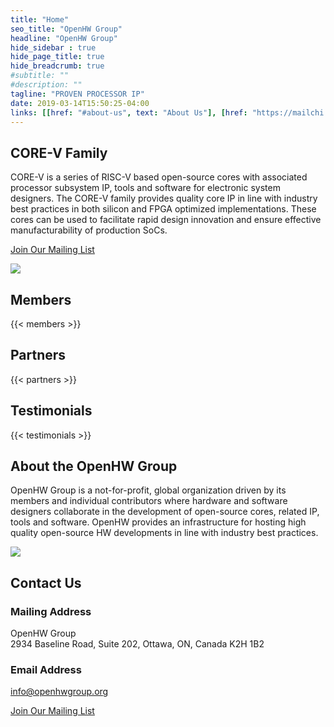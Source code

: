 ```yaml
---
title: "Home"
seo_title: "OpenHW Group"
headline: "OpenHW Group"
hide_sidebar : true
hide_page_title: true
hide_breadcrumb: true
#subtitle: ""
#description: ""
tagline: "PROVEN PROCESSOR IP"
date: 2019-03-14T15:50:25-04:00
links: [[href: "#about-us", text: "About Us"], [href: "https://mailchi.mp/77bbac3766fb/openhwgroup", text: "Join Our Mailing List"]]
---
```


</div> <!-- End of .container-->
</main> <!-- End of .main -->

<div id="core-v-family" class="featured-section featured-core-v-family padding-top-30 padding-bottom-60">
    <div class="container">
      <div class="row">
        <div class="col-sm-12 col-md-12 col-md-offset-2">
          <h2 class="header-underline">CORE-V Family</h2>
          <p>CORE-V is a series of RISC-V based open-source cores with
            associated processor subsystem IP, tools and software for
            electronic system designers. The CORE-V family provides
            quality core IP in line with industry best practices in both
            silicon and FPGA optimized implementations. These cores can be
            used to facilitate rapid design innovation and ensure
            effective manufacturability of production SoCs.</p>
          <p><a class="btn btn-primary" href="https://mailchi.mp/77bbac3766fb/openhwgroup">Join Our Mailing List</a></p>
        </div>
        <div class="col-sm-12 col-md-8 col-md-offset-2">
          <div class="core-v-circle margin-top-20">
            <img class="img-responsive" src="/images/core-v-portrait.png">
          </div>
        </div>
      </div>
    </div>
  </div>
  
  <!-- Sponsors and Partners -->
  <div id="partners-members" class="featured-partners container text-center padding-top-30 padding-bottom-40">
    <h2 class="header-underline">Members</h2>
    {{< members >}}
    <h2 class="header-underline margin-top-60">Partners</h2>
    {{< partners >}}
  </div>

  <!-- Testimonials -->
  <div id="testimonials" class="featured-section featured-testimonials text-center padding-top-30 padding-bottom-40">
    <div class="container">
      <h2 class="header-underline">Testimonials</h2>
      {{< testimonials >}}
    </div>
  </div>

  <!-- About Us -->
  <div id="about-us" class="featured-about-us container padding-top-30 padding-bottom-40">
    <div class="row">
      <div class="col-sm-16 col-sm-push-8">
        <h2 class="header-underline">About the OpenHW Group</h2>
        <p class="margin-bottom-40">OpenHW Group is a not-for-profit, global organization driven by its members and individual contributors where hardware and software designers collaborate in the development of open-source cores, related IP, tools and software. OpenHW provides an infrastructure for hosting high quality open-source HW developments in line with industry best practices.</p>
      </div>
      <div class="col-sm-8 col-sm-pull-16">
        <img class="img-responsive" src="/images/about-us.jpg">
      </div>
    </div>
  </div>
  

  <!-- Contact Us -->
  <div id="contact-us" class="featured-section featured-contact-us padding-top-30 padding-bottom-40">
    <div class="container">
      <div class="row">
        <div class="col-sm-12 col-sm-offset-3">
          <h2 class="header-underline">Contact Us</h2>
          <h3>Mailing Address</h3>
          <p>OpenHW Group<br>
          2934 Baseline Road, Suite 202, Ottawa, ON, Canada K2H 1B2</p>
          <h3>Email Address</h3>
          <p><a class="white" href="mailto:info@openhwgroup.org">info@openhwgroup.org</a></p>
        </div>
        <div class="col-sm-8">
          <p class="margin-top-60"><a class="btn btn-primary btn-mailing-list" href="https://mailchi.mp/77bbac3766fb/openhwgroup">Join Our Mailing List</a></p>
        </div>
      </div>
    </div>
  </div>